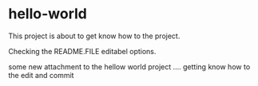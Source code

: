 # hello-world
This project is about to get know how to the project.

Checking the README.FILE editabel options.

some new attachment to the hellow world project .... getting know how to the edit and commit 
